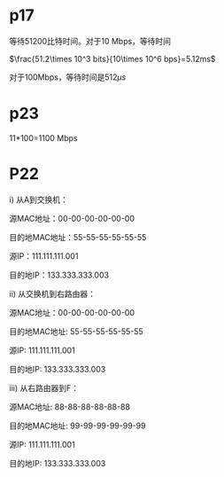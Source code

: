 # p17

等待51200比特时间。对于10 Mbps，等待时间

$\frac{51.2\times 10^3 bits}{10\times 10^6 bps}=5.12ms$

对于100Mbps，等待时间是512$\mu s$

# p23

11*100=1100 Mbps

# P22

i) 从A到交换机：

源MAC地址：00-00-00-00-00-00

目的地MAC地址：55-55-55-55-55-55

源IP：111.111.111.001

目的地IP：133.333.333.003

ii) 从交换机到右路由器：

源MAC地址：00-00-00-00-00-00

目的地MAC地址: 55-55-55-55-55-55

源IP: 111.111.111.001

目的地IP: 133.333.333.003

iii) 从右路由器到F：

源MAC地址: 88-88-88-88-88-88

目的地MAC地址: 99-99-99-99-99-99

源IP: 111.111.111.001

目的地IP: 133.333.333.003
